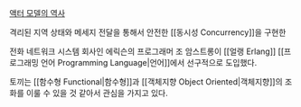 [액터 모델의 역사](https://en.wikipedia.org/wiki/History_of_the_Actor_model)

격리된 지역 상태와 메세지 전달을 통해서 안전한 [[동시성 Concurrency]]을 구현한 

전화 네트워크 시스템 회사인 에릭슨의 프로그래머 조 암스트롱이 [[얼랭 Erlang]] [[프로그래밍 언어 Programming Language|언어]]에서 선구적으로 도입했다.

토끼는 [[함수형 Functional|함수형]]과 [[객체지향 Object Oriented|객체지향]]의 조화를 이룰 수 있을 것 같아서 관심을 가지고 있다.